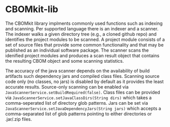 # CBOMkit-lib

The CBOMkit library implments commonly used functions such as indexing and scanning. Per supported language there is an indexer and a scanner. The indexer walks a given directory tree (e.g., a cloned github repo) and identifies the project modules to be scanned. A project module consists of a set of source files that provide some common functionality and that may be published as an individual software package. The scanner scans the idenified project modules and produces a scan result object that contains the resulting CBOM object and some scanning statistics.

The accuracy of the java scanner depends on the availability of build artifacts such dependency jars and compiled class files. Scanning source code only (no classes, no jars) is disabled by default as it provides the least accurate results. Source-only scanning can be enabled via `JavaScannerService.setBuildRequired(false)`. Class files can be provided via `JavaScannerService.setJavaClassDirs(String dirs)` which takes a comma-seperated list of directory glob patterns. Jars can be set via `JavaScannerService.setJavaDependencyJars(String jars)` which accepts a comma-separated list of glob patterns pointing to either directories or .jar/.zip files.
